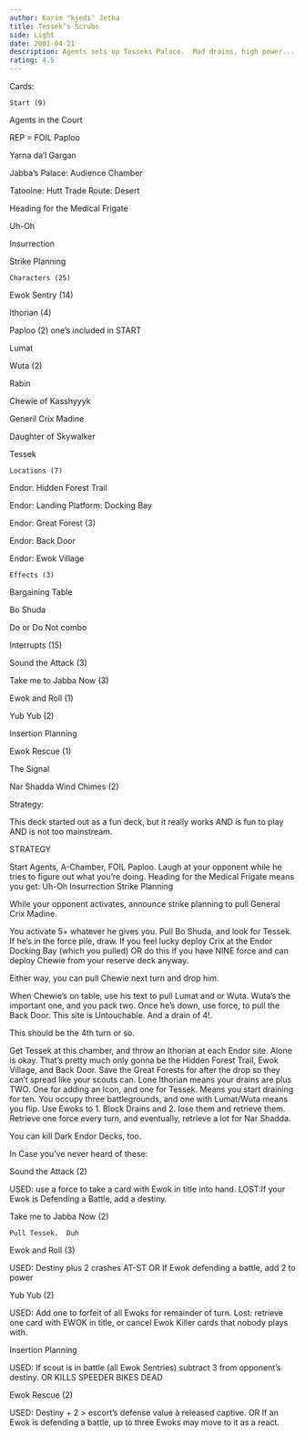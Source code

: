 ```yaml
---
author: Karim "kjedi" Jetha
title: Tessek’s Scrubs
side: Light
date: 2001-04-21
description: Agents sets up Tesseks Palace.  Mad drains, high power... Ewoks.  Please Rate!
rating: 4.5
---
```

Cards: 

	Start (9)
Agents in the Court
REP = FOIL Paploo
Yarna da&#8217;l Gargan
Jabba&#8217;s Palace: Audience Chamber
Tatooine: Hutt Trade Route: Desert
Heading for the Medical Frigate
Uh-Oh
Insurrection
Strike Planning
	Characters (25)
Ewok Sentry (14)
Ithorian (4)
Paploo (2) one&#8217;s included in START
Lumat
Wuta (2)
Rabin
Chewie of Kasshyyyk
Generil Crix Madine
Daughter of Skywalker
Tessek
	Locations (7)
Endor: Hidden Forest Trail
Endor: Landing Platform: Docking Bay
Endor: Great Forest (3)
Endor: Back Door
Endor: Ewok Village
	Effects (3)
Bargaining Table
Bo Shuda
Do or Do Not combo
Interrupts (15)
Sound the Attack (3)
Take me to Jabba Now (3)
Ewok and Roll (1)
Yub Yub (2)
Insertion Planning 
Ewok Rescue (1)
The Signal
Nar Shadda Wind Chimes (2)


Strategy: 

This deck started out as a fun deck, but it really works AND is fun to play AND is not too mainstream.

STRATEGY
Start Agents, A-Chamber, FOIL Paploo.  Laugh at your opponent while he tries to figure out what you&#8217;re doing.  Heading for the Medical Frigate means you get: Uh-Oh Insurrection Strike Planning
While your opponent activates, announce strike planning to pull General Crix Madine.
You activate 5+ whatever he gives you.  Pull Bo Shuda, and look for Tessek.  If he&#8217;s in the force pile, draw.  If you feel lucky deploy Crix at the Endor Docking Bay (which you pulled) OR do this if you have NINE force and can deploy Chewie from your reserve deck anyway.
Either way, you can pull Chewie next turn and drop him.
When Chewie&#8217;s on table, use his text to pull Lumat and or Wuta.  Wuta&#8217;s the important one, and you pack two.  Once he&#8217;s down, use force, to pull the Back Door.  This site is Untouchable.  And a drain of 4!.  

This should be the 4th turn or so. 

Get Tessek at this chamber, and throw an Ithorian at each Endor site.  Alone is okay.  That&#8217;s pretty much only gonna be the Hidden Forest Trail, Ewok Village, and Back Door.  Save the Great Forests for after the drop so they can&#8217;t spread like your scouts can.  Lone Ithorian means your drains are plus TWO.  One for adding an Icon, and one for Tessek.  Means you start draining for ten.  You occupy three battlegrounds, and one with Lumat/Wuta means you flip.  Use Ewoks to 1. Block Drains and 2. lose them and retrieve them.  Retrieve one force every turn, and eventually, retrieve a lot for Nar Shadda.
You can kill Dark Endor Decks, too.

In Case you&#8217;ve never heard of these:

Sound the Attack (2)
USED: use a force to take a card with Ewok in title into hand.  LOST:If your Ewok is Defending a Battle, add a destiny.
Take me to Jabba Now (2)
	Pull Tessek.  Duh
Ewok and Roll (3)
USED: Destiny plus 2 crashes AT-ST OR If Ewok defending a battle, add 2 to power
Yub Yub (2)
USED: Add one to forfeit of all Ewoks for remainder of turn.  Lost: retrieve one card with EWOK in title, or cancel Ewok Killer cards that nobody plays with.
Insertion Planning 
USED: If scout is in battle (all Ewok Sentries) subtract 3 from opponent&#8217;s destiny.  OR KILLS SPEEDER BIKES DEAD
Ewok Rescue (2)
USED: Destiny + 2 > escort&#8217;s defense value à released captive.  OR If an Ewok is defending a battle, up to three Ewoks may move to it as a react.
